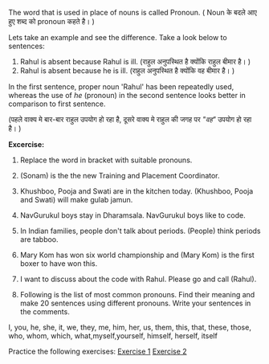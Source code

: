 The word that is used in place of nouns is called Pronoun. ( Noun के बदले आए हुए शब्द को pronoun कहते है। )


Lets take an example and see the difference. Take a look below to sentences:
1) Rahul is absent because Rahul is ill. (राहुल अनुपस्थित है क्योंकि राहुल बीमार है। )
2) Rahul is absent because he is ill. (राहुल अनुपस्थित है क्योंकि वह बीमार है। )


In the first sentence, proper noun 'Rahul' has been repeatedly used, whereas the use of *he* (pronoun) in the second sentence looks better in comparison to first sentence.

(पहले वाक्य मे बार-बार  राहुल उपयोग हो रहा है, दूसरे वाक्य मे राहुल की जगह पर *"वह"* उपयोग हो रहा है। )

**Excercise:**

1. Replace the word in bracket with suitable pronouns.

1. (Sonam) is the the new Training and Placement Coordinator.
2. Khushboo, Pooja and Swati are in the kitchen today. (Khushboo, Pooja and Swati) will make gulab jamun.
3. NavGurukul boys stay in Dharamsala. NavGurukul boys like to code.
4. In Indian families, people don't talk about periods. (People) think periods are tabboo.
5. Mary Kom has won six world championship and (Mary Kom) is the first boxer to have won this.
6. I want to discuss about the code with Rahul. Please go and call (Rahul).


2. Following is the list of most common pronouns. Find their meaning and make 20 sentences using different pronouns. Write your sentences in the comments.

I, you, he, she, it, we, they, me, him, her, us, them, this, that, these, those, who, whom, which, what,myself,yourself, himself, herself, itself


Practice the following exercises:
[Exercise 1](https://www.myenglishpages.com/site_php_files/grammar-exercise-object-pronouns.php)
[Exercise 2](https://www.myenglishpages.com/site_php_files/grammar-exercise-personal-pronouns.php)
